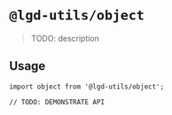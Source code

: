 # `@lgd-utils/object`

> TODO: description

## Usage

```
import object from '@lgd-utils/object';

// TODO: DEMONSTRATE API
```
